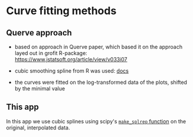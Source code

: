 # Curve fitting methods

## Querve approach

- based on approach in Querve paper, which based it on the approach layed out in
  grofit R-package: https://www.jstatsoft.org/article/view/v033i07
- cubic smoothing spline from R was used:
  [docs](https://www.rdocumentation.org/packages/stats/versions/3.6.2/topics/smooth.spline)

- the curves were fitted on the log-transformed data of the plots, shifted by the minimal
  value

## This app

In this app we use cubic splines using scipy's
[`make_splrep` function](https://docs.scipy.org/doc/scipy/reference/generated/scipy.interpolate.make_splrep.html#scipy.interpolate.make_splrep)
on the original, interpolated data.
